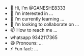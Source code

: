 - 👋 Hi, I’m @GANESHE8333
- 👀 I’m interested in ...
- 🌱 I’m currently learning ...
- 💞️ I’m looking to collaborate on ...
- 📫 How to reach me ...
- whatsapp 9342117365
- 😄 Pronouns: ...
- ⚡ Fun fact: ...

<!---
GANESHE8333/GANESHE8333 is a ✨ special ✨ repository because its `README.md` (this file) appears on your GitHub profile.
You can click the Preview link to take a look at your changes.
--->
